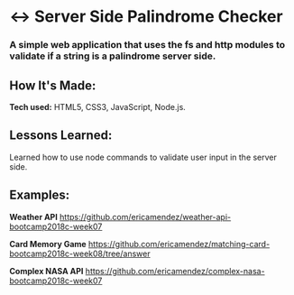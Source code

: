 # ↔️ Server Side Palindrome Checker

### A simple web application that uses the fs and http modules to validate if a string is a palindrome server side.

## How It's Made:

**Tech used:** HTML5, CSS3, JavaScript, Node.js.

## Lessons Learned:
Learned how to use node commands to validate user input in the server side.

## Examples:

**Weather API** https://github.com/ericamendez/weather-api-bootcamp2018c-week07

**Card Memory Game** https://github.com/ericamendez/matching-card-bootcamp2018c-week08/tree/answer

**Complex NASA API** https://github.com/ericamendez/complex-nasa-bootcamp2018c-week07
```
